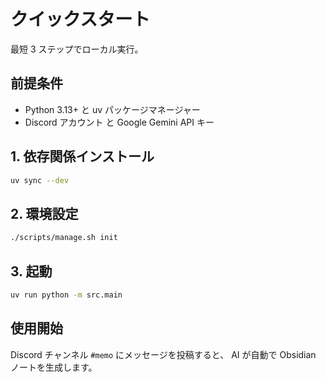 # クイックスタート

最短 3 ステップでローカル実行。

## 前提条件

- Python 3.13+ と uv パッケージマネージャー
- Discord アカウント と Google Gemini API キー

## 1. 依存関係インストール

```bash
uv sync --dev
```

## 2. 環境設定

```bash
./scripts/manage.sh init
```

## 3. 起動

```bash
uv run python -m src.main
```

## 使用開始

Discord チャンネル `#memo` にメッセージを投稿すると、 AI が自動で Obsidian ノートを生成します。
